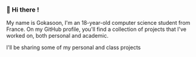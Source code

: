###  👋 Hi there !
My name is Gokasoon, I'm an 18-year-old computer science student from France.
On my GitHub profile, you'll find a collection of projects that I've worked on, both personal and academic.

I'll be sharing some of my personal and class projects

<!--
**Gokasoon/Gokasoon** is a ✨ _special_ ✨ repository because its `README.md` (this file) appears on your GitHub profile.

Here are some ideas to get you started:

- 🔭 I’m currently working on ...
- 🌱 I’m currently learning ...
- 👯 I’m looking to collaborate on ...
- 🤔 I’m looking for help with ...
- 💬 Ask me about ...
- 📫 How to reach me: ...
- 😄 Pronouns: ...
- ⚡ Fun fact: ...
-->
